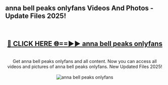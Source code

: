 <h2>anna bell peaks onlyfans Videos And Photos - Update Files 2025!</h2>
<br>
<div align="center">
<h2><a href="https://linkcuts.com/hfmhzwbr" rel="nofollow">🔴 CLICK HERE 🌐==►► anna bell peaks onlyfans</a></h2>
<br>
Get anna bell peaks onlyfans and all content. Now you can access all videos and pictures of anna bell peaks onlyfans. New Updated Files 2025!
<br>
<br>
<a href="https://linkcuts.com/hfmhzwbr" rel="nofollow" data-target="animated-image.originalLink"><img src="https://i.ibb.co.com/WyWwxjT/player-gif2.gif" alt="anna bell peaks onlyfans" style="max-width: 100%; display: inline-block;" data-target="animated-image.originalImage"></a>
</div>
<br>